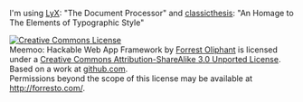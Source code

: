 I'm using [LyX](http://www.lyx.org/): "The Document Processor" and [classicthesis](http://code.google.com/p/classicthesis/): "An Homage to The Elements of Typographic Style"

<a rel="license" href="http://creativecommons.org/licenses/by-sa/3.0/"><img alt="Creative Commons License" style="border-width:0" src="http://i.creativecommons.org/l/by-sa/3.0/88x31.png" /></a><br /><span xmlns:dct="http://purl.org/dc/terms/" href="http://purl.org/dc/dcmitype/Text" property="dct:title" rel="dct:type">Meemoo: Hackable Web App Framework</span> by <a xmlns:cc="http://creativecommons.org/ns#" href="http://meemoo.org/" property="cc:attributionName" rel="cc:attributionURL">Forrest Oliphant</a> is licensed under a <a rel="license" href="http://creativecommons.org/licenses/by-sa/3.0/">Creative Commons Attribution-ShareAlike 3.0 Unported License</a>.<br />Based on a work at <a xmlns:dct="http://purl.org/dc/terms/" href="https://github.com/forresto/thesis-design-for-hackability" rel="dct:source">github.com</a>.<br />Permissions beyond the scope of this license may be available at <a xmlns:cc="http://creativecommons.org/ns#" href="http://forresto.com/" rel="cc:morePermissions">http://forresto.com/</a>.